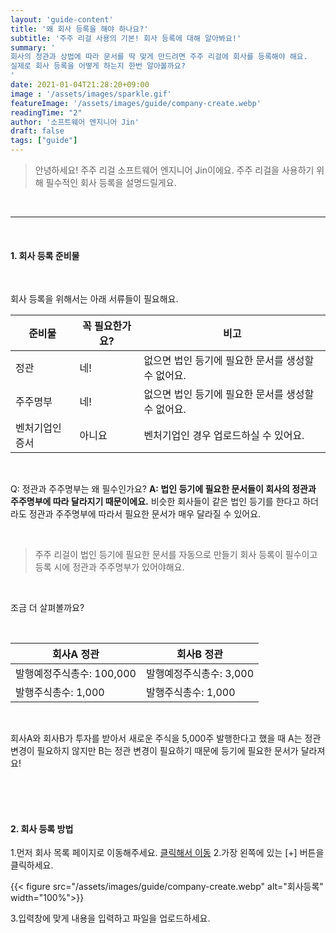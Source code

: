 ```yaml
---
layout: 'guide-content'
title: '왜 회사 등록을 해야 하나요?'
subtitle: '주주 리걸 사용의 기본! 회사 등록에 대해 알아봐요!'
summary: '
회사의 정관과 상법에 따라 문서를 딱 맞게 만드려면 주주 리걸에 회사를 등록해야 해요.
실제로 회사 등록을 어떻게 하는지 한번 알아볼까요?
'
date: 2021-01-04T21:28:20+09:00
image : '/assets/images/sparkle.gif'
featureImage: '/assets/images/guide/company-create.webp'
readingTime: "2"
author: '소프트웨어 엔지니어 Jin'
draft: false
tags: ["guide"]
---
```


> 안녕하세요! 주주 리걸 소프트웨어 엔지니어 Jin이에요. 주주 리걸을 사용하기 위해 필수적인 회사 등록을 설명드릴게요.

<br>

-----

<br>

#### __1. 회사 등록 준비물__

<br>

회사 등록을 위해서는 아래 서류들이 필요해요.


|준비물|꼭 필요한가요?|비고|
|---|---|---|
|정관|네!|없으면 법인 등기에 필요한 문서를 생성할 수 없어요.|
|주주명부|네!|없으면 법인 등기에 필요한 문서를 생성할 수 없어요.|
|벤처기업인증서|아니요|벤처기업인 경우 업로드하실 수 있어요. |

<br>

Q: 정관과 주주명부는 왜 필수인가요? 
__A: 법인 등기에 필요한 문서들이 회사의 정관과 주주명부에 따라 달라지기 때문이에요.__ 
비슷한 회사들이 같은 법인 등기를 한다고 하더라도 정관과 주주명부에 따라서 필요한 문서가 매우 달라질 수 있어요.

<br>

> 주주 리걸이 법인 등기에 필요한 문서를 자동으로 만들기 회사 등록이 필수이고 등록 시에 정관과 주주명부가 있어야해요.

<br>

조금 더 살펴볼까요?

<br>

|회사A 정관|회사B 정관|
|---|---|
|발행예정주식총수: 100,000|발행예정주식총수: 3,000|
|발행주식총수: 1,000|발행주식총수: 1,000|

<br>

회사A와 회사B가 투자를 받아서 새로운 주식을 5,000주 발행한다고 했을 때 A는 정관 변경이 필요하지 않지만 B는 정관 변경이 필요하기 때문에 등기에 필요한 문서가 달라져요!

<br>
<br>
<br>

#### __2. 회사 등록 방법__

1.먼저 회사 목록 페이지로 이동해주세요. [클릭해서 이동](https://legal-app.zuzu.network/company)
2.가장 왼쪽에 있는 [+] 버튼을 클릭하세요.

{{< figure src="/assets/images/guide/company-create.webp" alt="회사등록" width="100%">}}

3.입력창에 맞게 내용을 입력하고 파일을 업로드하세요.
